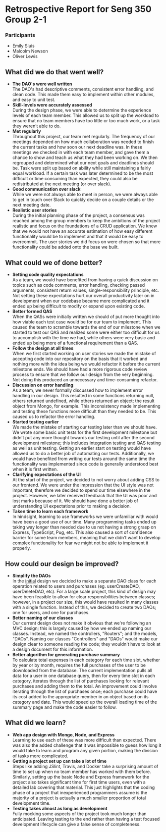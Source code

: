 # Retrospective Report for Seng 350 Group 2-1
### Participants
- Emily Sluis
- Malcolm Newson
- Oliver Lewis

## What did we do that went well?
* **The DAO's were well written**  
The DAO's had descriptive comments, consistent error handling, and clean code. This made them easy to implement within other modules,  and easy to unit test.
* **Skill-levels were accurately assessed**  
During the design phase, we were able to determine the experience levels of each team member. This allowed us to split up the workload to ensure that no team members have too little or too much work, or a task they weren’t able to do.
* **Met regularly**  
Throughout this project, our team met regularly. The frequency of our meetings depended on how much collaboration was needed to finish the current tasks and how soon our next deadline was. In these meetings we checked in with each team member, and gave them a chance to show and teach us what they had been working on. We then regrouped and determined what our next goals and deadlines should be. Task were split up based on ability while still maintaining a fairly equal workload. If a certain task was later determined to be the most difficult or time consuming than expected, they could also be redistributed at the next meeting (or over slack).
* **Good communication over slack**  
While we were not always able to meet in person, we were always able to get in touch over Slack to quickly decide on a couple details or the next meeting date.
* **Realistic user stories**  
During the initial planning phase of the project, a consensus was reached among the group members to keep the ambitions of the project realistic and focus on the foundations of a CRUD application. We knew that we would not have an accurate estimation of how easy different functionality would be to implement and that it would be easy to overcommit. The user stories we did focus on were chosen so that more functionality could be added onto the base we built.

## What could we of done better?
* **Setting code quality expectations**  
As a team, we would have benefited from having a quick discussion on topics such as code comments, error handling, checking passed arguments, consistent return values, single-responsibility principle, etc. Not setting these expectations hurt our overall productivity later on in development when our codebase became more complicated and it ended up being difficult to modify or expand upon existing code.
* **Better formed QAS**  
When the QASs were initially written we should of put more thought into how viable each test case would be for our team to implement. This caused the team to scramble towards the end of our milestone when we started to test our QAS and realized some were either too difficult for us to accomplish with the time we had, while others were very basic and ended up being more of a functional requirement than a QAS.
* **Follow the design at all times**  
When we first started working on user stories we made the mistake of accepting code into our repository on the basis that it worked and nothing more with the idea being we would refactor it before the current milestone ends. We should have had a more rigorous code review process to ensure that we follow our design from the very beginning. Not doing this produced an unnecessary and time-consuming refactor.
* **Discussion on error handling**  
As a team, we never formally discussed how to implement error handling in our design. This resulted in some functions returning null, others returned undefined, while others returned an object; the result object from Mongo, for example. This inconsistency made implementing and testing these functions more difficult than they needed to be. This caused us to refactor the error handling.
* **Started testing earlier**  
We made the mistake of starting our testing later than we should have. We wrote some basic unit tests for the first development milestone but didn’t put any more thought towards our testing until after the second development milestone; this includes integration testing and QAS testing as well as unit testing. Getting an earlier start on testing would have allowed us to do a better job of automating our tests. Additionally, we would have benefited from writing our tests around the same time the functionality was implemented since code is generally understood best when it is first written.
* **Clarifying expectations of the UI**  
At the start of the project, we decided to not worry about adding CSS to our frontend. We were under the impression that the UI style was not important, therefore we decided to spend our time elsewhere in the project. However, we later received feedback that the UI was poor and lost marks because of it. We should have done a better job of understanding UI expectations prior to making a decision.
* **Taken time to learn each framework**  
In hindsight, learning to use frameworks we were unfamiliar with would have been a good use of our time. Many programming tasks ended up taking way longer than needed due to us not having a strong grasp on Express, TypeScript, Pug, etc. This also caused a sort of confidence barrier for some team members, meaning that we didn’t want to develop complex functionality for fear we might not be able to implement it properly.

## How could our design be improved?
* **Simplify the DAOs**  
In the [initial](https://github.com/seng350/seng350f19-project-2-1/tree/master/docs/M2()) design we decided to make a separate DAO class for each operation related to users and purchases (eg. userCreateDAO, userDeleteDAO, etc). For a large scale project, this kind of design may have been feasible to allow for clear responsibilities between classes; however, in a project our size, this would have resulted in many classes with a single function. Instead of this, we decided to create two DAOs; one for users, and one for purchases.
* **Better naming of our classes**  
Our current design does not make it obvious that we're following an MVC design; this is largely caused by how we ended up naming our classes. Instead, we named the controllers, "Routers"; and the models, "DAOs". Naming our classes "Controllers" and "DAOs" would make our design clear to someone reading the code; they wouldn't have to look at a design document for this information.
* **Better algorithm for generating purchase summary**  
To calculate total expenses in each category for each time slot, whether by year or by month, requires the full purchases of the user to be downloaded from the database. The current implementation pulls all data for a user in one database query, then for every time slot in each category, iterates through the list of purchases looking for relevant purchases and adding them to the total. An improvement could involve iterating through the list of purchases once; each purchase could have its cost added to the appropriate member in an object based on its category and date. This would speed up the overall loading time of the summary page and make the code easier to follow.

## What did we learn?
* **Web app design with Mongo, Node, and Express**  
Learning to use each of these was more difficult than expected. There was also the added challenge that it was impossible to guess how long it would take to learn and program any given portion, making the division of tasks more complicated. 
* **Getting a project set up can take a lot of time**  
Steps like adding JSlint, Travis, and Docker take a surprising amount of time to set up when no team member has worked with them before. Similarly, setting up the basic Node and Express framework for the project also takes significant time for first time users, even with a detailed lab covering that material. This just highlights that the coding phase of a project that inexperienced programmers assume is the majority of a project is actually a much smaller proportion of total development time.
* **Testing takes almost as long as development**  
Fully mocking some aspects of the project took much longer than anticipated. Leaving testing to the end rather than having a test focused development lifecycle can give a false sense of completeness.
